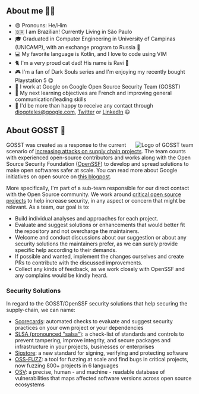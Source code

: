 ## About me :man_technologist:

- 😄 Pronouns: He/Him
- 🇧🇷 I am Brazilian! Currently Living in São Paulo
- 🎓 Graduated in Computer Engineering in University of Campinas (UNICAMP), with an exchange program to Russia :school_satchel:
- 💻 My favorite language is Kotlin, and I love to code using VIM
- 🐈 I'm a very proud cat dad! His name is Ravi 🥰
- 🎮 I'm a fan of Dark Souls series and I'm enjoying my recently bought Playstation 5 :yum: 
- :office: I work at Google on Google Open Source Security Team (GOSST)
- :book: My next learning objectives are French and improving general communication/leading skills
- :speech_balloon: I'd be more than happy to receive any contact through diogoteles@google.com, [Twitter](https://twitter.com/coding_diogo) or [LinkedIn](https://www.linkedin.com/in/diogotelessantanna) 😃


## About GOSST :ghost:

<img align="right"
 style="padding-left: 20px"
 src="https://user-images.githubusercontent.com/15221358/206766965-c4bf9258-39da-4851-b39a-57e8475d6b47.png"
 alt="Logo of GOSST team">

GOSST was created as a response to the current scenario of [increasing attacks on supply chain projects][supply-chain-attacks]. The team counts with experienced open-source contributors and works along with the Open Source Security Foundation ([OpenSSF][ossf]) to develop and spread solutions to make open softwares safer at scale. You can read more about Google initiatives on open source on [this blogpost][open-source-on-google].

More specifically, I'm part of a sub-team responsible for our direct contact with the Open Source community. We work around [critical open source projects][critical-projects] to help increase security, in any aspect or concern that might be relevant. As a team, our goal is to:

* Build individual analyses and approaches for each project.
* Evaluate and suggest solutions or enhancements that would better fit the repository and not overcharge the maintainers.
* Welcome and conduct discussions about our suggestion or about any security solutions the maintainers prefer, as we can surely provide specific help according to their demands.
* If possible and wanted, implement the changes ourselves and create PRs to contribute with the discussed improvements.
* Collect any kinds of feedback, as we work closely with OpenSSF and any complains would be kindly heard.

### Security Solutions

In regard to the GOSST/OpenSSF security solutions that help securing the supply-chain, we can name:

* [Scorecards][scorecards]: automated checks to evaluate and suggest security practices on your own project or your dependencies
* [SLSA (pronounced "salsa")][slsa]: a check-list of standards and controls to prevent tampering, improve integrity, and secure packages and infrastructure in your projects, businesses or enterprises
* [Sigstore][sigstore]: a new standard for signing, verifying and protecting software
* [OSS-FUZZ][oss-fuzz]: a tool for fuzzing at scale and find bugs in critical projects, now fuzzing 800+ projects in 6 languages
* [OSV][osv]: a precise, human - and machine - readable database of vulnerabilities that maps affected software versions across open source ecosystems


[supply-chain-attacks]: https://www.sonatype.com/resources/state-of-the-software-supply-chain-2021 "Source with research on software supply chain security"
[ossf]: https://openssf.org/ "OpenSSF website"
[open-source-on-google]: https://opensource.googleblog.com/2021/08/metrics-spikes-and-uncertainty-open-source-contribution-during-a-global-pandemic.html "Blogpost about open source contributions by Google"
[critical-projects]: https://github.com/ossf/wg-securing-critical-projects "Description of set of critical Open Source Projects, by OpenSSF"
[scorecards]: https://securityscorecards.dev/ "Scorecards website"
[slsa]: https://slsa.dev/ "SLSA website"
[sigstore]: https://www.sigstore.dev/ "Sigstore website"
[oss-fuzz]: https://github.com/google/oss-fuzz "OSS-FUZZ website"
[OSV]: https://osv.dev/ "OSV website"
